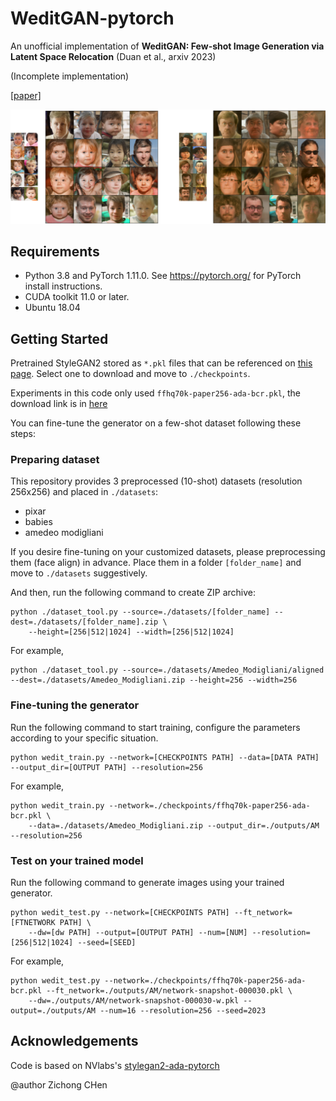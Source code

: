 # WeditGAN-pytorch
An unofficial implementation of **WeditGAN: Few-shot Image Generation via Latent Space Relocation** (Duan et al., arxiv 2023)

(Incomplete implementation)

[\[paper\]](https://arxiv.org/abs/2305.06671)

![](./assert/front.png)

## Requirements
* Python 3.8 and PyTorch 1.11.0. See https://pytorch.org/ for PyTorch install instructions.
* CUDA toolkit 11.0 or later.
* Ubuntu 18.04

## Getting Started

Pretrained StyleGAN2 stored as `*.pkl` files that can be referenced on [this page](https://nvlabs-fi-cdn.nvidia.com/stylegan2-ada-pytorch/pretrained/). Select one to download and move to `./checkpoints`.

Experiments in this code only used `ffhq70k-paper256-ada-bcr.pkl`, the download link is in [here](https://nvlabs-fi-cdn.nvidia.com/stylegan2-ada-pytorch/pretrained/paper-fig7c-training-set-sweeps/ffhq70k-paper256-ada-bcr.pkl)



You can fine-tune the generator on a few-shot dataset following these steps:

### Preparing dataset

This repository provides 3 preprocessed (10-shot) datasets (resolution 256x256) and placed in `./datasets`:
* pixar
* babies
* amedeo modigliani

If you desire fine-tuning on your customized datasets, please preprocessing them (face align) in advance. Place them in a folder `[folder_name]` and move to `./datasets` suggestively.

And then, run the following command to create ZIP archive:
```shell
python ./dataset_tool.py --source=./datasets/[folder_name] --dest=./datasets/[folder_name].zip \ 
    --height=[256|512|1024] --width=[256|512|1024]
```

For example, 
```shell
python ./dataset_tool.py --source=./datasets/Amedeo_Modigliani/aligned --dest=./datasets/Amedeo_Modigliani.zip --height=256 --width=256
```

### Fine-tuning the generator
Run the following command to start training, configure the parameters according to your specific situation.
```shell
python wedit_train.py --network=[CHECKPOINTS PATH] --data=[DATA PATH] --output_dir=[OUTPUT PATH] --resolution=256
```

For example, 
```shell
python wedit_train.py --network=./checkpoints/ffhq70k-paper256-ada-bcr.pkl \ 
    --data=./datasets/Amedeo_Modigliani.zip --output_dir=./outputs/AM --resolution=256
```



### Test on your trained model
Run the following command to generate images using your trained generator.
```shell
python wedit_test.py --network=[CHECKPOINTS PATH] --ft_network=[FTNETWORK PATH] \
    --dw=[dw PATH] --output=[OUTPUT PATH] --num=[NUM] --resolution=[256|512|1024] --seed=[SEED]
```

For example, 
```shell
python wedit_test.py --network=./checkpoints/ffhq70k-paper256-ada-bcr.pkl --ft_network=./outputs/AM/network-snapshot-000030.pkl \
    --dw=./outputs/AM/network-snapshot-000030-w.pkl --output=./outputs/AM --num=16 --resolution=256 --seed=2023
```

## Acknowledgements
Code is based on NVlabs's [stylegan2-ada-pytorch](https://github.com/NVlabs/stylegan2-ada-pytorch)

@author Zichong CHen